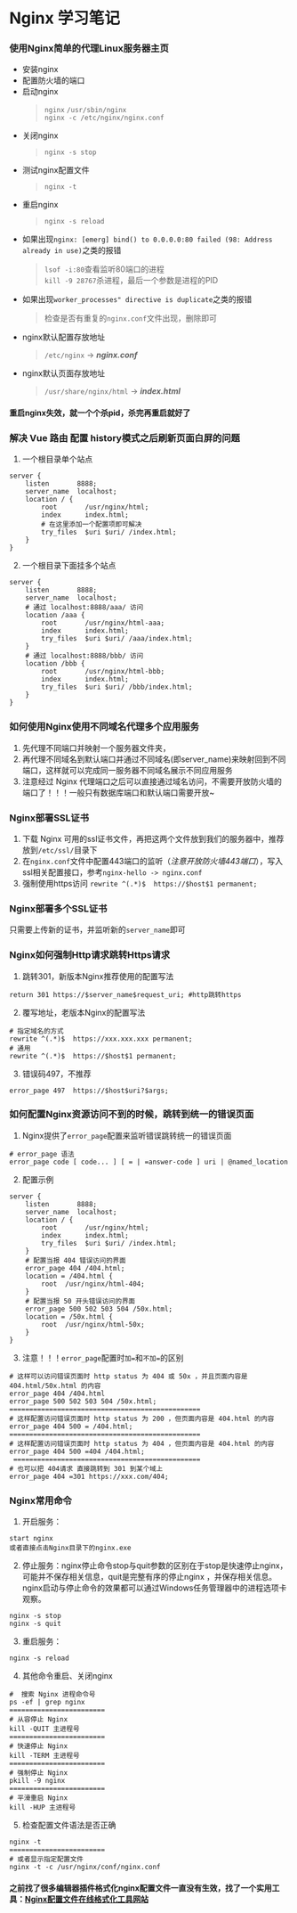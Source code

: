 # Nginx 学习笔记

### 使用Nginx简单的代理Linux服务器主页
+ 安装nginx
+ 配置防火墙的端口
+ 启动nginx
	> `nginx`
	> `/usr/sbin/nginx`  
	> `nginx -c /etc/nginx/nginx.conf`
+ 关闭nginx
	> `nginx -s stop`  
+ 测试nginx配置文件
	> `nginx -t`  
+ 重启nginx
	> `nginx -s reload`  
+ 如果出现`nginx: [emerg] bind() to 0.0.0.0:80 failed (98: Address already in use)`之类的报错
	> `lsof -i:80`查看监听80端口的进程  
	> `kill -9 28767`杀进程，最后一个参数是进程的PID  
+ 如果出现`worker_processes" directive is duplicate`之类的报错
	> 检查是否有重复的`nginx.conf`文件出现，删除即可
+ nginx默认配置存放地址
	> `/etc/nginx` -> ***nginx.conf***  
+ nginx默认页面存放地址
	> `/usr/share/nginx/html` -> ***index.html***  

#### 重启nginx失效，就一个个杀pid，杀完再重启就好了


### 解决 Vue 路由 配置 history模式之后刷新页面白屏的问题
1. 一个根目录单个站点
```
server {
	listen       8888;
	server_name  localhost;
	location / {
		root       /usr/nginx/html;
		index      index.html;
		# 在这里添加一个配置项即可解决
		try_files  $uri $uri/ /index.html;
	}
}
```
2. 一个根目录下面挂多个站点
```
server {
	listen       8888;
	server_name  localhost;
	# 通过 localhost:8888/aaa/ 访问
	location /aaa {
		root       /usr/nginx/html-aaa;
		index      index.html;
		try_files  $uri $uri/ /aaa/index.html;
	}
	# 通过 localhost:8888/bbb/ 访问
	location /bbb {
		root       /usr/nginx/html-bbb;
		index      index.html;
		try_files  $uri $uri/ /bbb/index.html;
	}
}
```


### 如何使用Nginx使用不同域名代理多个应用服务
1. 先代理不同端口并映射一个服务器文件夹，
2. 再代理不同域名到默认端口并通过不同域名(即server_name)来映射回到不同端口，这样就可以完成同一服务器不同域名展示不同应用服务
3. 注意经过 Nginx 代理端口之后可以直接通过域名访问，不需要开放防火墙的端口了！！！一般只有数据库端口和默认端口需要开放~


### Nginx部署SSL证书
1. 下载 Nginx 可用的ssl证书文件，再把这两个文件放到我们的服务器中，推荐放到`/etc/ssl/`目录下
2. 在`nginx.conf`文件中配置443端口的监听（*注意开放防火墙443端口*），写入ssl相关配置接口，参考`nginx-hello -> nginx.conf`
3. 强制使用https访问 `rewrite ^(.*)$  https://$host$1 permanent;`


### Nginx部署多个SSL证书
只需要上传新的证书，并监听新的`server_name`即可


### Nginx如何强制Http请求跳转Https请求
1. 跳转301，新版本Nginx推荐使用的配置写法
```
return 301 https://$server_name$request_uri; #http跳转https
```
2. 覆写地址，老版本Nginx的配置写法
```
# 指定域名的方式
rewrite ^(.*)$  https://xxx.xxx.xxx permanent;
# 通用
rewrite ^(.*)$  https://$host$1 permanent;
```
3. 错误码497，不推荐
```
error_page 497  https://$host$uri?$args;
```


### 如何配置Nginx资源访问不到的时候，跳转到统一的错误页面
1. Nginx提供了`error_page`配置来监听错误跳转统一的错误页面
```
# error_page 语法
error_page code [ code... ] [ = | =answer-code ] uri | @named_location 
```
2. 配置示例
```
server {
	listen       8888;
	server_name  localhost;
	location / {
		root       /usr/nginx/html;
		index      index.html;
		try_files  $uri $uri/ /index.html;
	}
	# 配置当报 404 错误访问的界面
	error_page 404 /404.html;
	location = /404.html {
		root  /usr/nginx/html-404;
	}
	# 配置当报 50 开头错误访问的界面
	error_page 500 502 503 504 /50x.html;
	location = /50x.html {
		root  /usr/nginx/html-50x;
	}
}
```
3. 注意！！！`error_page`配置时`加=`和`不加=`的区别  
```
# 这样可以访问错误页面时 http status 为 404 或 50x ，并且页面内容是 404.html/50x.html 的内容
error_page 404 /404.html
error_page 500 502 503 504 /50x.html;
================================================
# 这样配置访问错误页面时 http status 为 200 ，但页面内容是 404.html 的内容
error_page 404 500 = /404.html;
================================================ 
# 这样配置访问错误页面时 http status 为 404 ，但页面内容是 404.html 的内容
error_page 404 500 =404 /404.html;
 ===============================================
# 也可以把 404请求 直接跳转到 301 到某个域上
error_page 404 =301 https://xxx.com/404;
```


### Nginx常用命令
1. 开启服务：
```
start nginx
或者直接点击Nginx目录下的nginx.exe 
```
2. 停止服务：nginx停止命令stop与quit参数的区别在于stop是快速停止nginx，可能并不保存相关信息，quit是完整有序的停止nginx  ，并保存相关信息。nginx启动与停止命令的效果都可以通过Windows任务管理器中的进程选项卡观察。
```
nginx -s stop
nginx -s quit
```
3. 重启服务：
```
nginx -s reload
```
4. 其他命令重启、关闭nginx
```
#  搜索 Nginx 进程命令号
ps -ef | grep nginx
========================
# 从容停止 Nginx
kill -QUIT 主进程号
========================
# 快速停止 Nginx
kill -TERM 主进程号
========================
# 强制停止 Nginx
pkill -9 nginx
========================
# 平滑重启 Nginx
kill -HUP 主进程号
```
5. 检查配置文件语法是否正确
```
nginx -t
========================
# 或者显示指定配置文件
nginx -t -c /usr/nginx/conf/nginx.conf
```

#### 之前找了很多编辑器插件格式化nginx配置文件一直没有生效，找了一个实用工具：[Nginx配置文件在线格式化工具网站](https://okcode.vip/dev/nginx-formatter)  